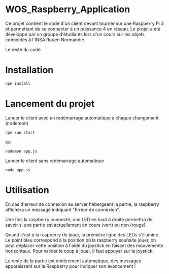 # WOS_Raspberry_Application

Ce projet contient le code d'un client devant tourner sur une Raspberry Pi 3 et 
permettant de se connecter à un puissance 4 en réseau. Le projet a été développé par un groupe d'étudiants
lors d'un cours sur les objets connectés à l'INSA Rouen Normandie.

Le reste du code 

# Installation

```
npm install
```

# Lancement du projet 

Lancer le client avec un redémarrage automatique à chaque changement (nodemon)
```
npm run start
```
ou
```
nodemon app.js
```

Lancer le client sans redémarrage automatique
```
node app.js
```

# Utilisation

En cas d'erreur de connexion au server hébergeant la partie, la raspberry affichera un message indiquant "Erreur de connexion".

Une fois la raspberry connecté, une LED en haut à droite permettra de savoir si une partie est actuellement en cours (vert) ou non (rouge).

Quand c'est à la raspberry de jouer, la première ligne des LEDs s'illumine. Le point bleu correspond à la position où la raspberry souhaite jouer,
on peut déplacer cette position à l'aide du joystick en faisant des mouvements horizontaux. Pour valider le coup à jouer,
il faut appuyer sur le joystick.

Le reste de la partie est entièrement automatique, des messages apparaissent sur la Raspberry pour indiquer son avancement !
